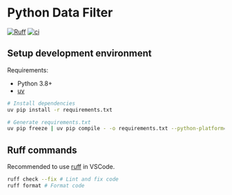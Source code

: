 # Python Data Filter

[![Ruff](https://img.shields.io/endpoint?url=https://raw.githubusercontent.com/astral-sh/ruff/main/assets/badge/v2.json)](https://github.com/astral-sh/ruff)
[![ci](https://github.com/Jayllyz/py-data-filter/actions/workflows/ci.yaml/badge.svg?branch=main)](https://github.com/Jayllyz/py-data-filter/actions/workflows/ci.yaml)

## Setup development environment

Requirements:

- Python 3.8+
- [uv](https://github.com/astral-sh/uv)

```bash
# Install dependencies
uv pip install -r requirements.txt

# Generate requirements.txt
uv pip freeze | uv pip compile - -o requirements.txt --python-platform=linux
```

## Ruff commands

Recommended to use [ruff](https://marketplace.visualstudio.com/items?itemName=charliermarsh.ruff) in VSCode.

```bash
ruff check --fix # Lint and fix code
ruff format # Format code
```
